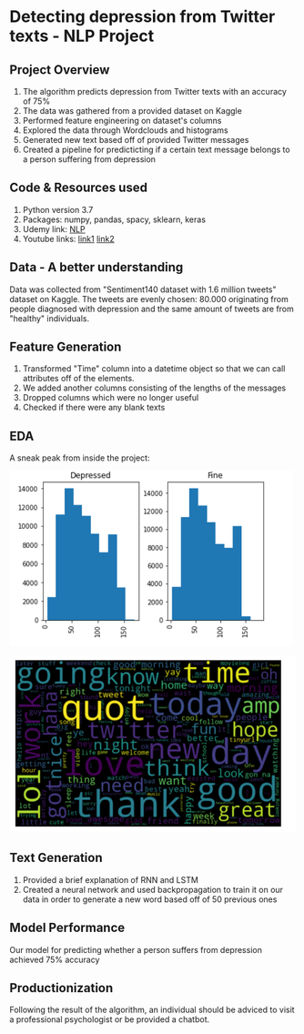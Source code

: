 # Detecting depression from Twitter texts - NLP Project

## Project Overview

 1. The algorithm predicts depression from Twitter texts with an accuracy of 75%
 2. The data was gathered from a provided dataset on Kaggle
 3.  Performed feature engineering on dataset's columns
 4. Explored the data through Wordclouds and histograms
 5. Generated new text based off of provided Twitter messages
 6. Created a pipeline for predicticting if a certain text message belongs to a person suffering from depression
 
 ## Code & Resources used
 
 1. Python version 3.7
 2. Packages: numpy, pandas, spacy, sklearn, keras
 3. Udemy link: [NLP](https://www.udemy.com/course/nlp-natural-language-processing-with-python/)
 4. Youtube links: [link1](https://www.youtube.com/watch?v=LHXXI4-IEns) [link2](https://www.youtube.com/watch?v=8HyCNIVRbSU&t=517s)
 
 ## Data - A better understanding
 
 Data was collected from "Sentiment140 dataset with 1.6 million tweets" dataset on Kaggle.
 The tweets are evenly chosen: 80.000 originating from people diagnosed with depression and the same amount of tweets are from "healthy" individuals.
 
 ## Feature Generation
 
 1. Transformed "Time" column into a datetime object so that we can call attributes off of the elements.
 2. We added another columns consisting of the lengths of the messages
 3. Dropped columns which were no longer useful
 4. Checked if there were any blank texts
 
 ## EDA
 
 A sneak peak from inside the project:
 
 ![alt text](https://github.com/CristianMihalceanu/NLP-Project/blob/main/length.PNG)
 
 ![alt text](https://github.com/CristianMihalceanu/NLP-Project/blob/main/wordcloud.PNG)
 
 ## Text Generation
 
 1. Provided a brief explanation of RNN and LSTM
 2. Created a neural network and used backpropagation to train it on our data in order to generate a new word based off of 50 previous ones
 
 ## Model Performance 
 
 Our model for predicting whether a person suffers from depression achieved 75% accuracy
 
 ## Productionization
 
 Following the result of the algorithm, an individual should be adviced to visit a professional psychologist or be provided a chatbot.
 
